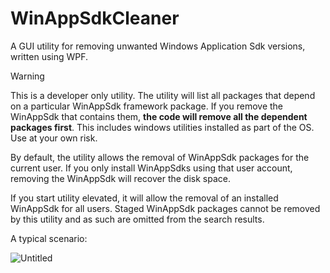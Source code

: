 # WinAppSdkCleaner
 A GUI utility for removing unwanted Windows Application Sdk versions, written using WPF.
 
> [!WARNING] 
> This is a developer only utility. The utility will list all packages that depend on a particular WinAppSdk framework package. If you remove the WinAppSdk that contains them, **the code will remove all the dependent packages first**. This includes windows utilities installed as part of the OS. Use at your own risk.

 By default, the utility allows the removal of WinAppSdk packages for the current user. If you only install WinAppSdks using that user account, removing the WinAppSdk will recover the disk space.
 
 If you start utility elevated, it will allow the removal of an installed WinAppSdk for all users. Staged WinAppSdk packages cannot be removed by this utility and as such are omitted from the search results.
 
 A typical scenario:
 
![Untitled](https://github.com/user-attachments/assets/619c2091-d06c-4d85-ac53-86e0a4e52487)

